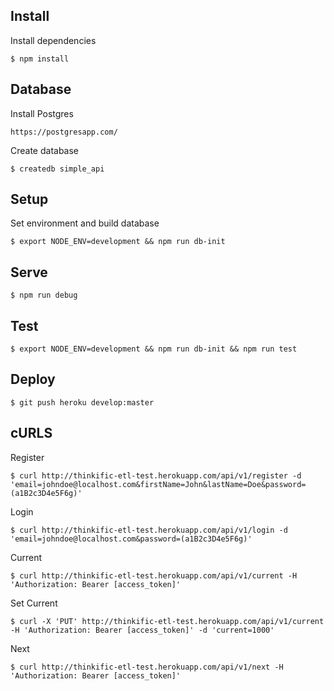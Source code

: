 ## Install

Install dependencies

    $ npm install

## Database

Install Postgres

    https://postgresapp.com/

Create database

    $ createdb simple_api

## Setup

Set environment and build database

    $ export NODE_ENV=development && npm run db-init

## Serve

    $ npm run debug

## Test

    $ export NODE_ENV=development && npm run db-init && npm run test

## Deploy

    $ git push heroku develop:master

## cURLS
Register

    $ curl http://thinkific-etl-test.herokuapp.com/api/v1/register -d 'email=johndoe@localhost.com&firstName=John&lastName=Doe&password=(a1B2c3D4e5F6g)' 

Login

    $ curl http://thinkific-etl-test.herokuapp.com/api/v1/login -d 'email=johndoe@localhost.com&password=(a1B2c3D4e5F6g)'

Current

    $ curl http://thinkific-etl-test.herokuapp.com/api/v1/current -H 'Authorization: Bearer [access_token]'

Set Current

    $ curl -X 'PUT' http://thinkific-etl-test.herokuapp.com/api/v1/current -H 'Authorization: Bearer [access_token]' -d 'current=1000'

Next

    $ curl http://thinkific-etl-test.herokuapp.com/api/v1/next -H 'Authorization: Bearer [access_token]'